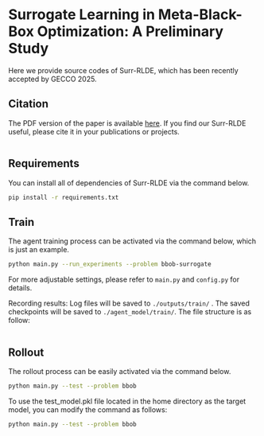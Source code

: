 # Surrogate Learning in Meta-Black-Box Optimization: A Preliminary Study

Here we provide source codes of Surr-RLDE, which has been recently accepted by GECCO 2025.

## Citation

The PDF version of the paper is available [here](
). If you find our Surr-RLDE useful, please cite it in your publications or projects.

```latex

```

## Requirements
You can install all of dependencies of Surr-RLDE via the command below.
```bash
pip install -r requirements.txt
```

## Train
The agent training process can be activated via the command below, which is just an example.
```bash
python main.py --run_experiments --problem bbob-surrogate 
```
For more adjustable settings, please refer to `main.py` and `config.py` for details.

Recording results: Log files will be saved to `./outputs/train/` . The saved checkpoints will be saved to `./agent_model/train/`. The file structure is as follow:
```

```

## Rollout
The rollout process can be easily activated via the command below.
```bash
python main.py --test --problem bbob 
```
To use the test_model.pkl file located in the home directory as the target model, you can modify the command as follows:
```bash
python main.py --test --problem bbob 
```
